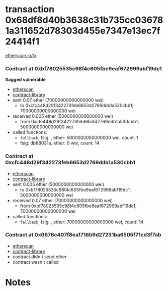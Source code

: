 # transaction 0x68df8d40b3638c31b735cc036781a311652d78303d455e7347e13ec7f24414f1

[etherscan.io/tx](https://etherscan.io/tx/0x68df8d40b3638c31b735cc036781a311652d78303d455e7347e13ec7f24414f1)


### Contract at 0xbf78025535c98f4c605fbe9eaf672999abf19dc1

**flagged vulnerable**

* [etherscan](https://etherscan.io/address/0xbf78025535c98f4c605fbe9eaf672999abf19dc1)
* [contract-library](https://contract-library.com/contracts/Ethereum/bf78025535c98f4c605fbe9eaf672999abf19dc1)
* sent 0.07 ether (70000000000000000 wei)
    * to 0xcfc448d29f342273feb6653d2769ddb1a530cbb1; 70000000000000000 wei
* received 0.005 ether (5000000000000000 wei)
    * from 0xcfc448d29f342273feb6653d2769ddb1a530cbb1; 5000000000000000 wei
* called functions:
    * `fallback`, fsig: , ether: 5000000000000000 wei, count: 1
    * fsig: db88031a, ether: 0 wei, count: 14


### Contract at 0xcfc448d29f342273feb6653d2769ddb1a530cbb1

* [etherscan](https://etherscan.io/address/0xcfc448d29f342273feb6653d2769ddb1a530cbb1)
* [contract-library](https://contract-library.com/contracts/Ethereum/cfc448d29f342273feb6653d2769ddb1a530cbb1)
* sent 0.005 ether (5000000000000000 wei)
    * to 0xbf78025535c98f4c605fbe9eaf672999abf19dc1; 5000000000000000 wei
* received 0.07 ether (70000000000000000 wei)
    * from 0xbf78025535c98f4c605fbe9eaf672999abf19dc1; 70000000000000000 wei
* called functions:
    * `fallback`, fsig: , ether: 70000000000000000 wei, count: 14


### Contract at 0x0676c407f8ea1716b9d27231ba6505f71cd3f7ab

* [etherscan](https://etherscan.io/address/0x0676c407f8ea1716b9d27231ba6505f71cd3f7ab)
* [contract-library](https://contract-library.com/contracts/Ethereum/0676c407f8ea1716b9d27231ba6505f71cd3f7ab)
* contract didn't send ether
* contract wasn't called

# Notes

